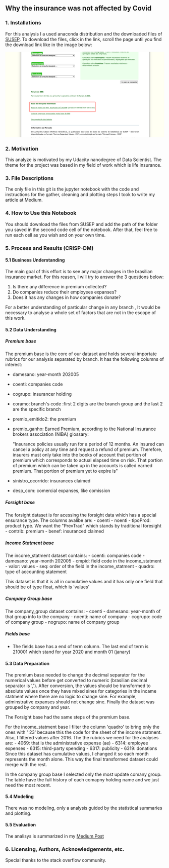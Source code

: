 ## Why the insurance was not affected by Covid

### 1. Installations
  For this analysis I a used anaconda distribution and the downloaded files of [SUSEP](http://www2.susep.gov.br/menuestatistica/SES/principal.aspx).
  To download the files, click in the link, scroll the page until you find the download link like in the image below:
  
![](HOW-DOWNLOAD.png)

### 2. Motivation
  This analyze is motivated by my Udacity nanodegree of Data Scientist. The theme for the project was based in my field of work which is life insurance.
  
### 3. File Descriptions
  The only file in this git is the jupyter notebook with the code and instructions for the gather, cleaning and plotting steps I took to write my article 
  at Medium.
  
### 4. How to Use this Notebook
  You should download the files from SUSEP and add the path of the folder you saved in the second code cell of the notebook. After that, feel free to run 
  each cell as you wish and on your own time.

### 5. Process and Results (CRISP-DM)
#### 5.1 Business Understanding
  The main goal of this effort is to see any major changes in the brasilian insurance market. For this reason, I will try to answer the 3 questions below:
  
  1. Is there any difference in premium collected?
  2. Do companies reduce their employees expanses?
  3. Does it has any changes in how companies donate?
  
  For a better understanding of particular change in any branch , It would be necessary to analyse a whole set of factors that are not in the escope of this work. 
  
#### 5.2 Data Understanding
 
 ##### Premium base
 The premium base is the core of our dataset and holds several importate rubrics for our analysis separated by branch. It has the following columns of interest:
   - damesano: year-month 202005
   - coenti: companies code
   - cogrupo: insurancer holding
   - coramo: branch's code :first 2 digits are the branch group and the last 2 are the specific branch
   - premio_emitido2: the premium 
   - premio_ganho: Earned Premium, according to the National Insurance brokers association (NIBA) glossary:
        
        "Insurance policies usually run for a period of 12 months. An insured
         can cancel a policy at any time and request a refund of premium.
         Therefore, insurers must only take into the books of account that
         portion of premium which corresponds to actual elapsed time on risk.
         That portion of premium which can be taken up in the accounts is
         called earned premium. That portion of premium yet to expire is"
        
   - sinistro_ocorrido: insurances claimed
   - desp_com: comercial expanses, like comission
 
 ##### Forsight base
 
  The forsight dataset is for acessing the forsight data which has a special ensurance type. The columns avalibe are:
    - coenti
    - noenti
    - tipoProd: product type. We want the "PrevTrad" which stands by traditional foresight
    - contrib: premium
    - benef: insuranced claimed
    
 ##### Income Statment base  
  The income_statment dataset contains:
    - coenti: companies code
    - damesano: year-month 202005
    - cmpid: field code in the income_statment
    - valor: values
    - seq: order of the field in the income_statment
    - quadro: type of accounting statement
 
  This dataset is that it is all in cumulative values and it has only one field that should be of type float, which is 'values'
 
 ##### Company Group base
  The company_group dataset contains:
    - coenti
    - damesano: year-month of that group info to the company
    - noenti: name of company
    - cogrupo: code of company group
    - nogrupo: name of company group
 
 ##### Fields base
 - The fields base has a end of term column. The last end of term is 210001 which stand for year 2020 and month 01 (janary)
 
#### 5.3 Data Preparation
  
  The premium base needed to change the decimal separator for the numerical values before get converted to numeric (brasilian decimal separator is ','). After conversion, the values should be transformed to absolute values once they have mixed sines for categories in the incame statment where there are no logic to change sine. For example, adminstrative expanses should not change sine. Finally the dataset was grouped by company and year.
  
  The Forsight base had the same steps of the premium base.
  
  For the income_statment base I filter the column 'quadro' to bring only the ones with ' 23' because this the code for the sheet of the income statment. Also, I    filtered values after 2016. The the rubrics we need for the analyses are:
    - 4069: that is the administrative expense (ae)
    - 6314: employee expenses 
    - 6315: third-party spending
    - 6317: publicity
    - 6319: donations
   Since this dataset has cumulative values, I changed it so each month represents the month alone. This way the final transformed dataset could merge with the rest.
  
  In the company group base I selected only the most update comany group. The table have the full history of each comapny holding name and we just need the most recent.
  
#### 5.4 Modeling
  There was no modeling, only a analysis guided by the statistical summaries and plotting.
#### 5.5 Evaluation
  The analisys is summarized in my [Medium Post](https://medium.com/@lukec.correa/why-the-insurance-was-not-affected-by-covid-775014ca0032) 

### 6. Licensing, Authors, Acknowledgements, etc.
  Special thanks to the stack overflow community.
